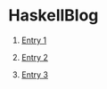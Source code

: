 # HaskellBlog

1. [Entry 1](/Entry1InstallingHaskell.md)

2. [Entry 2](/Entry2FirstThoughts.md)

3. [Entry 3](/Entry3MoreAdvancedPrograms)